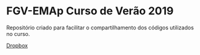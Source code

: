 # FGV-EMAp Curso de Verão 2019 

Repositório criado para facilitar o compartilhamento dos códigos utilizados no curso.


[Dropbox](https://www.dropbox.com/sh/cmtkx6z6wdvo235/AACT0tzLwIKa4CFMqd6Yfb42a?dl=0)

